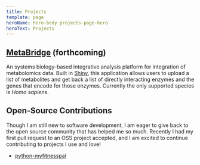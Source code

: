 ```yaml
---
title: Projects
template: page
heroName: hero-body projects-page-hero
heroText: Projects
---
```


## [MetaBridge](https://www.metabridge.org) (forthcoming)

An systems biology-based integrative analysis platform for integration of metabolomics data. Built in [Shiny](https://shiny.rstudio.com/), this application allows users to upload a list of metabolites and get back a list of directly interacting enzymes and the genes that encode for those enzymes. Currently the only supported species is *Homo sapiens*.

<h2 id="open-source">Open-Source Contributions</h2>

Though I am still new to software development, I am eager to give back to the open source community that has helped me so much. Recently I had my first pull request to an OSS project accepted, and I am excited to continue contributing to projects I use and love!

- [python-myfitnesspal](https://github.com/coddingtonbear/python-myfitnesspal/pull/50)
